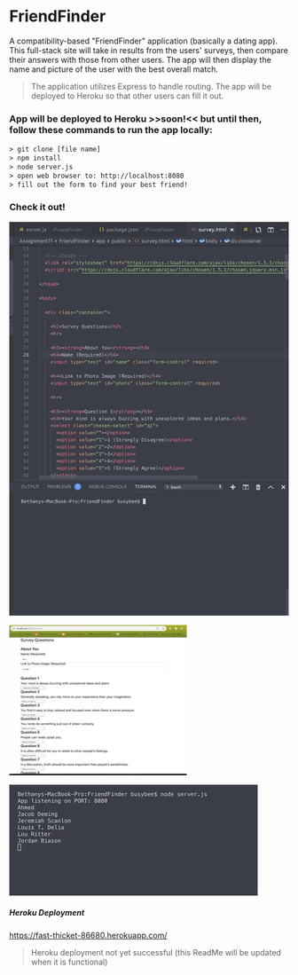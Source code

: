 # FriendFinder
A compatibility-based "FriendFinder" application (basically a dating app). This full-stack site will take in results from the users' surveys, then compare their answers with those from other users. The app will then display the name and picture of the user with the best overall match. 


> The application utilizes Express to handle routing. The app will be deployed to Heroku so that other users can fill it out.


### App will be deployed to Heroku >>soon!<< but until then, follow these commands to run the app locally:
```
> git clone [file name]
> npm install
> node server.js
> open web browser to: http://localhost:8080
> fill out the form to find your best friend!
```

### Check it out!
![](command_line.gif)

![](working_app.gif)

![](command_line_results.gif)

##### Heroku Deployment
https://fast-thicket-86680.herokuapp.com/
> Heroku deployment not yet successful (this ReadMe will be updated when it is functional)
